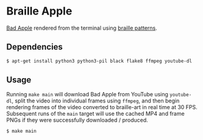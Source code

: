 # Braille Apple

[Bad Apple](https://www.youtube.com/watch?v=FtutLA63Cp8) rendered from the
terminal using [braille patterns](https://en.wikipedia.org/wiki/Braille_Patterns).


## Dependencies
```sh
$ apt-get install python3 python3-pil black flake8 ffmpeg youtube-dl
```

## Usage
Running `make main` will download Bad Apple from YouTube using `youtube-dl`,
split the video into individual frames using `ffmpeg`, and then begin rendering
frames of the video converted to braille-art in real time at 30 FPS. Subsequent
runs of the `main` target will use the cached MP4 and frame PNGs if they were
successfully downloaded / produced.

```sh
$ make main
```

